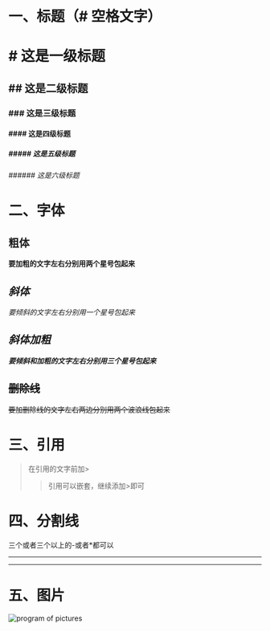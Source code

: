 # 一、标题（# 空格文字）
# # 这是一级标题
## ## 这是二级标题
### ### 这是三级标题
#### #### 这是四级标题
##### ##### 这是五级标题
###### ###### 这是六级标题

# 二、字体
## **粗体**
**要加粗的文字左右分别用两个星号包起来**
## *斜体*
*要倾斜的文字左右分别用一个星号包起来*
## ***斜体加粗***
***要倾斜和加粗的文字左右分别用三个星号包起来***
## ~~删除线~~
~~要加删除线的文字左右两边分别用两个波浪线包起来~~

# 三、引用
>在引用的文字前加>
>>引用可以嵌套，继续添加>即可

# 四、分割线
三个或者三个以上的-或者*都可以
***
-----
# 五、图片
![program of pictures](E:\ECCV\xym\new\picture.png "添加图片的语法" )


